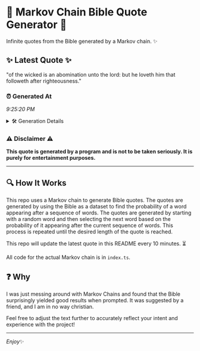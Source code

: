 # 📖 Markov Chain Bible Quote Generator 📖

Infinite quotes from the Bible generated by a Markov chain. ✨

## ✨ Latest Quote ✨
"of the wicked is an abomination unto the lord: but he loveth him that followeth after righteousness."

### ⏰ Generated At
*9:25:20 PM*

<details>
    <summary>🛠️ Generation Details</summary>
    <p>
        <strong>🌱 Seed:</strong> of<br>
        <strong>🔄 Iterations:</strong> 16<br>
        <strong>📜 Context History:</strong><br>[ of ]: the<br>[ of, the ]: wicked<br>[ of, the, wicked ]: is<br>[ of, the, wicked, is ]: an<br>[ of, the, wicked, is, an ]: abomination<br>[ of, the, wicked, is, an, abomination ]: unto<br>[ the, wicked, is, an, abomination, unto ]: the<br>[ wicked, is, an, abomination, unto, the ]: lord:<br>[ is, an, abomination, unto, the, lord: ]: but<br>[ an, abomination, unto, the, lord:, but ]: he<br>[ abomination, unto, the, lord:, but, he ]: loveth<br>[ unto, the, lord:, but, he, loveth ]: him<br>[ the, lord:, but, he, loveth, him ]: that<br>[ lord:, but, he, loveth, him, that ]: followeth<br>[ but, he, loveth, him, that, followeth ]: after<br>[ he, loveth, him, that, followeth, after ]: righteousness.<br>
    </p>
</details>

### ⚠️ Disclaimer ⚠️
**This quote is generated by a program and is not to be taken seriously. It is purely for entertainment purposes.**

---

## 🔍 How It Works

This repo uses a Markov chain to generate Bible quotes. The quotes are generated by using the Bible as a dataset to find the probability of a word appearing after a sequence of words. The quotes are generated by starting with a random word and then selecting the next word based on the probability of it appearing after the current sequence of words. This process is repeated until the desired length of the quote is reached.

This repo will update the latest quote in this README every 10 minutes. ⏳

All code for the actual Markov chain is in `index.ts`.

## ❓ Why

I was just messing around with Markov Chains and found that the Bible surprisingly yielded good results when prompted. 
It was suggested by a friend, and I am in no way christian.

Feel free to adjust the text further to accurately reflect your intent and experience with the project!

---

*Enjoy*✨
